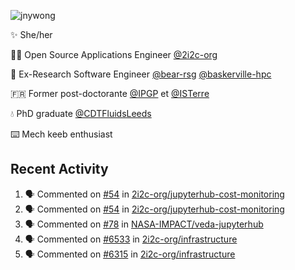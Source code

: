 ![jnywong](https://readme-typing-svg.demolab.com/?font=Intel+One+Mono&size=36&duration=3000&pause=1000&color=6bc46d&vCenter=true&width=170&lines=jnywong)

✨ She/her

👩‍💻 Open Source Applications Engineer [@2i2c-org](https://2i2c.org/)

🐻 Ex-Research Software Engineer [@bear-rsg](https://github.com/bear-rsg) [@baskerville-hpc](https://github.com/baskerville-hpc) 

🇫🇷 Former post-doctorante [@IPGP](https://github.com/IPGP) et [@ISTerre](https://www.isterre.fr/) 

💧 PhD graduate [@CDTFluidsLeeds](https://fluid-dynamics.leeds.ac.uk/) 

⌨️ Mech keeb enthusiast 

## Recent Activity 

<!--START_SECTION:activity-->
1. 🗣 Commented on [#54](https://github.com/2i2c-org/jupyterhub-cost-monitoring/issues/54#issuecomment-3365740423) in [2i2c-org/jupyterhub-cost-monitoring](https://github.com/2i2c-org/jupyterhub-cost-monitoring)
2. 🗣 Commented on [#54](https://github.com/2i2c-org/jupyterhub-cost-monitoring/issues/54#issuecomment-3365736152) in [2i2c-org/jupyterhub-cost-monitoring](https://github.com/2i2c-org/jupyterhub-cost-monitoring)
3. 🗣 Commented on [#78](https://github.com/NASA-IMPACT/veda-jupyterhub/issues/78#issuecomment-3364778793) in [NASA-IMPACT/veda-jupyterhub](https://github.com/NASA-IMPACT/veda-jupyterhub)
4. 🗣 Commented on [#6533](https://github.com/2i2c-org/infrastructure/issues/6533#issuecomment-3364559191) in [2i2c-org/infrastructure](https://github.com/2i2c-org/infrastructure)
5. 🗣 Commented on [#6315](https://github.com/2i2c-org/infrastructure/issues/6315#issuecomment-3362225504) in [2i2c-org/infrastructure](https://github.com/2i2c-org/infrastructure)
<!--END_SECTION:activity-->

